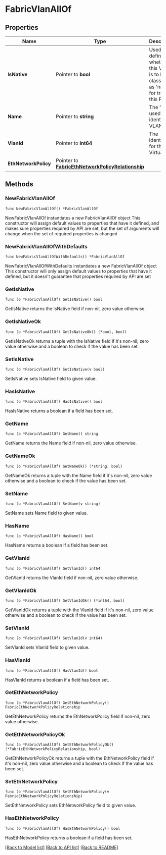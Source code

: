 # FabricVlanAllOf

## Properties

Name | Type | Description | Notes
------------ | ------------- | ------------- | -------------
**IsNative** | Pointer to **bool** | Used to define whether this VLAN is to be classified as &#39;native&#39; for traffic in this FI. | [optional] 
**Name** | Pointer to **string** | The &#39;name&#39; used to identify this VLAN. | [optional] 
**VlanId** | Pointer to **int64** | The identifier for this Virtual LAN. | [optional] 
**EthNetworkPolicy** | Pointer to [**FabricEthNetworkPolicyRelationship**](fabric.EthNetworkPolicy.Relationship.md) |  | [optional] 

## Methods

### NewFabricVlanAllOf

`func NewFabricVlanAllOf() *FabricVlanAllOf`

NewFabricVlanAllOf instantiates a new FabricVlanAllOf object
This constructor will assign default values to properties that have it defined,
and makes sure properties required by API are set, but the set of arguments
will change when the set of required properties is changed

### NewFabricVlanAllOfWithDefaults

`func NewFabricVlanAllOfWithDefaults() *FabricVlanAllOf`

NewFabricVlanAllOfWithDefaults instantiates a new FabricVlanAllOf object
This constructor will only assign default values to properties that have it defined,
but it doesn't guarantee that properties required by API are set

### GetIsNative

`func (o *FabricVlanAllOf) GetIsNative() bool`

GetIsNative returns the IsNative field if non-nil, zero value otherwise.

### GetIsNativeOk

`func (o *FabricVlanAllOf) GetIsNativeOk() (*bool, bool)`

GetIsNativeOk returns a tuple with the IsNative field if it's non-nil, zero value otherwise
and a boolean to check if the value has been set.

### SetIsNative

`func (o *FabricVlanAllOf) SetIsNative(v bool)`

SetIsNative sets IsNative field to given value.

### HasIsNative

`func (o *FabricVlanAllOf) HasIsNative() bool`

HasIsNative returns a boolean if a field has been set.

### GetName

`func (o *FabricVlanAllOf) GetName() string`

GetName returns the Name field if non-nil, zero value otherwise.

### GetNameOk

`func (o *FabricVlanAllOf) GetNameOk() (*string, bool)`

GetNameOk returns a tuple with the Name field if it's non-nil, zero value otherwise
and a boolean to check if the value has been set.

### SetName

`func (o *FabricVlanAllOf) SetName(v string)`

SetName sets Name field to given value.

### HasName

`func (o *FabricVlanAllOf) HasName() bool`

HasName returns a boolean if a field has been set.

### GetVlanId

`func (o *FabricVlanAllOf) GetVlanId() int64`

GetVlanId returns the VlanId field if non-nil, zero value otherwise.

### GetVlanIdOk

`func (o *FabricVlanAllOf) GetVlanIdOk() (*int64, bool)`

GetVlanIdOk returns a tuple with the VlanId field if it's non-nil, zero value otherwise
and a boolean to check if the value has been set.

### SetVlanId

`func (o *FabricVlanAllOf) SetVlanId(v int64)`

SetVlanId sets VlanId field to given value.

### HasVlanId

`func (o *FabricVlanAllOf) HasVlanId() bool`

HasVlanId returns a boolean if a field has been set.

### GetEthNetworkPolicy

`func (o *FabricVlanAllOf) GetEthNetworkPolicy() FabricEthNetworkPolicyRelationship`

GetEthNetworkPolicy returns the EthNetworkPolicy field if non-nil, zero value otherwise.

### GetEthNetworkPolicyOk

`func (o *FabricVlanAllOf) GetEthNetworkPolicyOk() (*FabricEthNetworkPolicyRelationship, bool)`

GetEthNetworkPolicyOk returns a tuple with the EthNetworkPolicy field if it's non-nil, zero value otherwise
and a boolean to check if the value has been set.

### SetEthNetworkPolicy

`func (o *FabricVlanAllOf) SetEthNetworkPolicy(v FabricEthNetworkPolicyRelationship)`

SetEthNetworkPolicy sets EthNetworkPolicy field to given value.

### HasEthNetworkPolicy

`func (o *FabricVlanAllOf) HasEthNetworkPolicy() bool`

HasEthNetworkPolicy returns a boolean if a field has been set.


[[Back to Model list]](../README.md#documentation-for-models) [[Back to API list]](../README.md#documentation-for-api-endpoints) [[Back to README]](../README.md)


